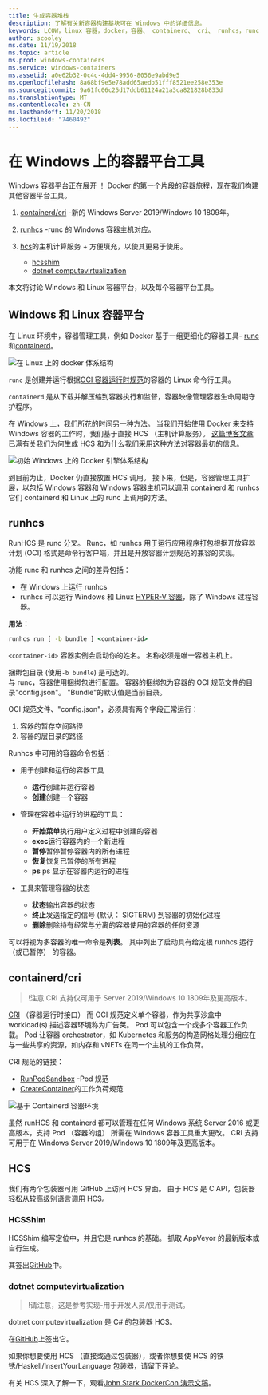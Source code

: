 ```yaml
---
title: 生成容器堆栈
description: 了解有关新容器构建基块可在 Windows 中的详细信息。
keywords: LCOW，linux 容器，docker，容器、 containerd、 cri、 runhcs，runc
author: scooley
ms.date: 11/19/2018
ms.topic: article
ms.prod: windows-containers
ms.service: windows-containers
ms.assetid: a0e62b32-0c4c-4dd4-9956-8056e9abd9e5
ms.openlocfilehash: 8a68bf9e5e78add65aedb51fff8521ee258e353e
ms.sourcegitcommit: 9a61fc06c25d17ddb61124a21a3ca821828b833d
ms.translationtype: MT
ms.contentlocale: zh-CN
ms.lasthandoff: 11/20/2018
ms.locfileid: "7460492"
---
```

# <a name="container-platform-tools-on-windows"></a>在 Windows 上的容器平台工具

Windows 容器平台正在展开 ！  Docker 的第一个片段的容器旅程，现在我们构建其他容器平台工具。

1. [containerd/cri](https://github.com/containerd/cri) -新的 Windows Server 2019/Windows 10 1809年。
1. [runhcs](https://github.com/Microsoft/hcsshim/tree/master/cmd/runhcs) -runc 的 Windows 容器主机对应。
1. [hcs](https://docs.microsoft.com/virtualization/api/)的主机计算服务 + 方便填充，以使其更易于使用。

    * [hcsshim](https://github.com/microsoft/hcsshim)
    * [dotnet computevirtualization](https://github.com/microsoft/dotnet-computevirtualization)

本文将讨论 Windows 和 Linux 容器平台，以及每个容器平台工具。

## <a name="windows-and-linux-container-platform"></a>Windows 和 Linux 容器平台

在 Linux 环境中，容器管理工具，例如 Docker 基于一组更细化的容器工具- [runc](https://github.com/opencontainers/runc)和[containerd](https://containerd.io/)。

![在 Linux 上的 docker 体系结构](media/docker-on-linux.png)

`runc` 是创建并运行根据[OCI 容器运行时规范](https://github.com/opencontainers/runtime-spec)的容器的 Linux 命令行工具。

`containerd` 是从下载并解压缩到容器执行和监督，容器映像管理容器生命周期守护程序。

在 Windows 上，我们所花的时间另一种方法。  当我们开始使用 Docker 来支持 Windows 容器的工作时，我们基于直接 HCS （主机计算服务）。  [这篇博客文章](https://blogs.technet.microsoft.com/virtualization/2017/01/27/introducing-the-host-compute-service-hcs/)已满有关我们为何生成 HCS 和为什么我们采用这种方法对容器最初的信息。

![初始 Windows 上的 Docker 引擎体系结构](media/hcs.png)

到目前为止，Docker 仍直接放置 HCS 调用。 接下来，但是，容器管理工具扩展，以包括 Windows 容器和 Windows 容器主机可以调用 containerd 和 runhcs 它们 containerd 和 Linux 上的 runc 上调用的方法。

## <a name="runhcs"></a>runhcs

RunHCS 是 runc 分叉。  Runc，如 runhcs 用于运行应用程序打包根据开放容器计划 (OCI) 格式是命令行客户端，并且是开放容器计划规范的兼容的实现。  

功能 runc 和 runhcs 之间的差异包括：

* 在 Windows 上运行 runhcs
* runhcs 可以运行 Windows 和 Linux [HYPER-V 容器](../manage-containers/hyperv-container.md)，除了 Windows 过程容器。

**用法：**

``` cmd
runhcs run [ -b bundle ] <container-id>
```

`<container-id>` 容器实例会启动你的姓名。 名称必须是唯一容器主机上。

捆绑包目录 (使用`-b bundle`) 是可选的。  
与 runc，容器使用捆绑包进行配置。 容器的捆绑包为容器的 OCI 规范文件的目录"config.json"。  "Bundle"的默认值是当前目录。

OCI 规范文件、"config.json"，必须具有两个字段正常运行：

1. 容器的暂存空间路径
1. 容器的层目录的路径

Runhcs 中可用的容器命令包括：

* 用于创建和运行的容器工具
  * **运行**创建并运行容器
  * **创建**创建一个容器

* 管理在容器中运行的进程的工具：
  * **开始菜单**执行用户定义过程中创建的容器
  * **exec**运行容器内的一个新进程
  * **暂停**暂停暂停容器内的所有进程
  * **恢复**恢复已暂停的所有进程
  * **ps** ps 显示在容器内运行的进程

* 工具来管理容器的状态
  * **状态**输出容器的状态
  * **终止**发送指定的信号 (默认： SIGTERM) 到容器的初始化过程
  * **删除**删除持有经常与分离的容器使用的容器的任何资源

可以将视为多容器的唯一命令是**列表**。  其中列出了启动具有给定根 runhcs 运行 （或已暂停） 的容器。

## <a name="containerdcri"></a>containerd/cri

> !注意 CRI 支持仅可用于 Server 2019/Windows 10 1809年及更高版本。

[CRI](https://github.com/kubernetes/kubernetes/blob/master/pkg/kubelet/apis/cri/runtime/v1alpha2/api.proto) （容器运行时接口） 而 OCI 规范定义单个容器，作为共享沙盒中 workload(s) 描述容器环境称为广告荚。  Pod 可以包含一个或多个容器工作负载。  Pod 让容器 orchestrator，如 Kubernetes 和服务的构造网格处理分组应在与一些共享的资源，如内存和 vNETs 在同一个主机的工作负荷。

CRI 规范的链接：

* [RunPodSandbox](https://github.com/kubernetes/kubernetes/blob/master/pkg/kubelet/apis/cri/runtime/v1alpha2/api.proto#L24) -Pod 规范
* [CreateContainer](https://github.com/kubernetes/kubernetes/blob/master/pkg/kubelet/apis/cri/runtime/v1alpha2/api.proto#L47)的工作负荷规范

![基于 Containerd 容器环境](media/containerd-platform.png)

虽然 runHCS 和 containerd 都可以管理在任何 Windows 系统 Server 2016 或更高版本，支持 Pod （容器的组） 所需在 Windows 容器工具重大更改。  CRI 支持可用于在 Windows Server 2019/Windows 10 1809年及更高版本。

## <a name="hcs"></a>HCS

我们有两个包装器可用 GitHub 上访问 HCS 界面。 由于 HCS 是 C API，包装器轻松从较高级别语言调用 HCS。  

### <a name="hcsshim"></a>HCSShim

HCSShim 编写定位中，并且它是 runhcs 的基础。
抓取 AppVeyor 的最新版本或自行生成。

其签出[GitHub](https://github.com/microsoft/hcsshim)中。

### <a name="dotnet-computevirtualization"></a>dotnet computevirtualization

> !请注意，这是参考实现-用于开发人员/仅用于测试。

dotnet computevirtualization 是 C# 的包装器 HCS。

在[GitHub](https://github.com/microsoft/dotnet-computevirtualization)上签出它。

如果你想要使用 HCS （直接或通过包装器），或者你想要使 HCS 的铁锈/Haskell/InsertYourLanguage 包装器，请留下评论。

有关 HCS 深入了解一下，观看[John Stark DockerCon 演示文稿](https://www.youtube.com/watch?v=85nCF5S8Qok)。